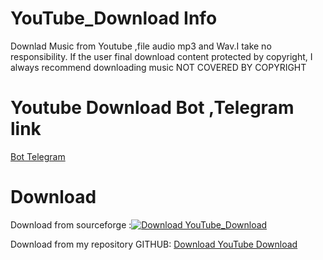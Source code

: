 # YouTube_Download Info 
Downlad Music from Youtube ,file audio  mp3 and  Wav.I take no responsibility. If the user final download content protected by copyright, I always recommend downloading music NOT COVERED BY COPYRIGHT
# Youtube Download Bot ,Telegram link
 [Bot Telegram ](https://t.me/RDAITA2_bot)

# Download 
Download from sourceforge :[![Download YouTube_Download](https://a.fsdn.com/con/app/sf-download-button)](https://sourceforge.net/projects/youtube-download/files/latest/download)

Download from my repository GITHUB: [Download YouTube Download](https://github.com/RedAnonymousITA/YouTube_Download/releases/download/v0.1/Youtube-DWN.Windows.zip)

